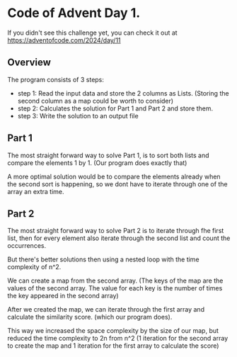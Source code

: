 # Code of Advent Day 1.
If you didn't see this challenge yet, you can check it out at https://adventofcode.com/2024/day/11

## Overview
 The program consists of 3 steps:
- step 1: Read the input data and store the 2 columns as Lists. (Storing the second column as a map could be worth to consider)
- step 2: Calculates the solution for Part 1 and Part 2 and store them.
- step 3: Write the solution to an output file

## Part 1
The most straight forward way to solve Part 1, is to sort both lists and compare the elements 1 by 1. (Our program does exactly that)

A more optimal solution would be to compare the elements already when the second sort is happening, so we dont have to iterate through one of the array an extra time.

## Part 2
The most straight forward way to solve Part 2 is to iterate through fhe first list, then for every element also iterate through the second list and count the occurrences.

But there's better solutions then using a nested loop with the time complexity of n^2.

We can create a map from the second array. (The keys of the map are the values of the second array. The value for each key is the number of times the key appeared in the second array)

After we created the map, we can iterate through the first array and calculate the similarity score. (which our program does).

This way we increased the space complexity by the size of our map, but reduced the time complexity to 2n from n^2 (1 iteration for the second array to create the map and 1 iteration for the first array to calculate the score)